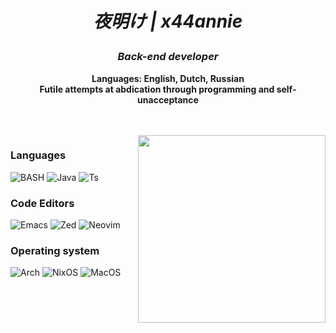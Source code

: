 <div align="center">

<h1 align="center">
  
 *夜明け | x44annie*

</h1> 

### *Back-end  developer*


**Languages: English, Dutch, Russian**<br>
**Futile attempts at abdication through programming and self-unacceptance**

<br>
<br>
</div>

<img align="right" src="https://cdn.discordapp.com/attachments/1038168806540976130/1266802207781818448/1ee9230e9eb34bc9affd8d8df5c4b037.jpg?ex=66a678fe&is=66a5277e&hm=2515148119590e298aa6c207b7b33f7bfebadeac3aa772cee07cebd36486365f&&f=1&nofb=1" width="300" height="300px">


### Languages
![BASH](https://img.shields.io/badge/Bash%20-FFFFFF?style=for-the-badge&logo=gnu-bash&logoColor=000000)
![Java](https://img.shields.io/badge/Java%20-FFFFFF?style=for-the-badge&logo=java&logoColor=000000)
![Ts](https://img.shields.io/badge/TypeScript%20-FFFFFF?style=for-the-badge&logo=typescript&logoColor=000000)

### Code Editors  
![Emacs](https://img.shields.io/badge/%20Emacs-FFFFFF?style=for-the-badge&logo=gnuemacs&logoColor=000000)
![Zed](https://img.shields.io/badge/%20Zed-FFFFFF?style=for-the-badge&logo=zed-industries&logoColor=000000)
![Neovim](https://img.shields.io/badge/%20Neovim-FFFFFF?style=for-the-badge&logo=neovim&logoColor=000000)


### Operating system
![Arch](https://img.shields.io/badge/Arch%20-FFFFFF?style=for-the-badge&logo=arch-linux&logoColor=000000)
![NixOS](https://img.shields.io/badge/NixOS%20-FFFFFF?style=for-the-badge&logo=nixos&logoColor=000000)
![MacOS](https://img.shields.io/badge/MacOS%20-FFFFFF?style=for-the-badge&logo=macos&logoColor=000000)
